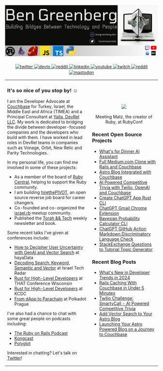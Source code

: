 # [![ben greenberg header](./new_header.png)](https://www.bengreenberg.dev)

<div align="center">
<a href="https://twitter.com/hummusonrails" target="_blank">
  <img src=https://img.shields.io/badge/twitter-%2300acee.svg?&style=for-the-badge&logo=twitter&logoColor=white alt=twitter style="margin-bottom: 2px;" />
</a>
<a href="https://dev.to/bengreenberg" target="_blank">
  <img src=https://img.shields.io/badge/dev.to-%2308090A.svg?&style=for-the-badge&logo=dev.to&logoColor=white alt=devto style="margin-bottom: 2px;" />
</a>
<a href=https://www.getrevue.co/profile/hummusonrails" target="_blank">
	<img src="https://img.shields.io/badge/revue%20-%239146FF.svg?&style=for-the-badge&logo=Revue&logoColor=white" alt="reddit" style="margin-bottom: 2px;" />
</a> 
<a href="https://linkedin.com/in/hummusonrails" target="_blank">
  <img src=https://img.shields.io/badge/linkedin-%231E77B2.svg?&style=for-the-badge&logo=linkedin&logoColor=white alt=linkedin style="margin-bottom: 2px;" />
</a>
<a href="https://www.youtube.com/channel/UC3Ug3f0ZZEBl8RQoFI6YNNQ" target="_blank">
  <img src=https://img.shields.io/badge/youtube-%23EE4831.svg?&style=for-the-badge&logo=youtube&logoColor=white alt=youtube style="margin-bottom: 2px;" />
</a>  
<a href="https://www.twitch.tv/hummusonrails" target="_blank">
	<img src="https://img.shields.io/badge/twitch%20-%239146FF.svg?&style=for-the-badge&logo=Twitch&logoColor=white" alt="twitch" style="margin-bottom: 2px;" />
</a>  
<a href=https://www.reddit.com/r/hummusonrails/" target="_blank">
	<img src="https://img.shields.io/badge/reddit%20-%239146FF.svg?&style=for-the-badge&logo=Reddit&logoColor=white" alt="reddit" style="margin-bottom: 2px;" />
</a>
<a rel="me" href="https://fosstodon.org/@hummusonrails">
	<img src="https://img.shields.io/badge/mastodon-%231E77B2.svg?&style=for-the-badge&logo=Mastodon&logoColor=white" alt="mastodon" style="margin-bottom: 2px;" />
</a>	
</div>

<table style="border: none;">
<tr style="border: none;">
<td style="border: none;" width="50%">
<h3>It's so nice of you stop by! ☺️</h3>

I am the Developer Advocate at [Couchbase](https://www.couchbase.com/) for Turkey, Israel, the Middle East and Africa (TIMEA) and a Principal Consultant at [Yalla, DevRel LLC](https://wwww.yalladevrel.com). My work is dedicated to bridging the divide between developer-focused companies and the developers who build with them. I have worked in lead roles in DevRel teams in companies such as Vonage, Orbit, New Relic and Parity Technologies.

In my personal life, you can find me involved in some of these projects:

* As a member of the board of [Ruby Central](https://rubycentral.org/), helping to support the Ruby community.
* I am building [hirethePIVOT](https://hirethepivot.com), an open source reverse job board for career changers. 
* Co-founded and co-organized the [israel.rb](https://www.facebook.com/groups/272757750683415) meetup community.
* Published the [Torah && Tech](https://torahandtech.dev) weekly newsletter and book.

Some recent talks I've given at conferences include:

* [How to Decipher User Uncertainty with GenAI and Vector Search](https://haya-data.com/) at hayaData
* [Decoding Search: Keyword, Semantic and Vector](https://youtu.be/hS0wdmBn1UI?si=JBwBvqItgMNPQDUC) at Israel Tech Radar
* [Rust for High-Level Developers](https://that.us/events/wi/2023/) at THAT Conference Wisconsin
* [Rust for High-Level Developers](https://www.kcdc.info/) at KCDC
* [From dApp to Parachain](https://youtu.be/NvBNFCTtYRw?si=fBPpSeud5MzyN_Vu) at Polkadot Prague

I've also had a chance to chat with some great people on podcasts including:

* [The Ruby on Rails Podcast](https://fireside.fm/episode/3OC19MC9+jwYA3Iyf)
* [Kongcast](https://www.youtube.com/watch?v=5TXiFoekXb8)
* [Polyglot](https://podcasts.apple.com/us/podcast/polyglot/id1553516392)

Interested in chatting? Let's talk on [Twitter](https://twitter.com/hummusonrails)!

</td>

<td style="border: none;" width="40%">
<div align="center">
  <img src="https://www.bengreenberg.dev/static/images/ben_and_matz.jpeg" style="width: 100%" />
  <p>Meeting Matz, the creator of Ruby, at RubyConf</p>
</div>
	
### Recent Open Source Projects

* [What's for Dinner AI Assistant](https://github.com/hummusonrails/whats-for-dinner-ai-assistant)
* [Full Medium.com Clone with Rails and Couchbase](https://github.com/hummusonrails/realworld-couchbase-ruby-orm)
* [Astro Blog Integrated with Couchbase](https://github.com/hummusonrails/personal-site)
* [AI Powered Competitive Trivia with Twilio, OpenAI and Couchbase](https://github.com/hummusonrails/trivia-game)
* [Create ChatGPT App Rust CLI](https://github.com/hummusonrails/create-chatgpt-app)
* [ChatGPT Gmail Chrome Extension](https://github.com/hummusonrails/chatgpt-gmail-suggestions-chrome-extension)
* [Bayesian Probability Calculator CLI](https://github.com/hummusonrails/probability-cli)
* [ChatGPT GitHub Action Markdown Discriminatory Language Check](https://github.com/hummusonrails/github-action-gpt-language-check)
* [StackExchange Questions to Tutorial Topic Generator](https://github.com/hummusonrails/stackexchange-tutorial-themes)











### Recent Blog Posts


* [What's New in Developer Trends in 2024](https://www.bengreenberg.dev/blog/blog_what's-new-in-developer-trends-in-2024_1721952000000)
* [Rails Caching With Couchbase in Under 5 Minutes](https://www.bengreenberg.dev/blog/blog_rails-caching-with-couchbase-in-under-5-minutes_1719187200000)
* [Twilio Challenge: SmartyCall - AI Powered Competitive Trivia](https://www.bengreenberg.dev/blog/blog_twilio-challenge:-smartycall---ai-powered-competitive-trivia_1718668800000)
* [Add Vector Search to Your Astro Blog](https://www.bengreenberg.dev/blog/blog_add-vector-search-to-your-astro-blog_1716508800000)
* [Launching Your Astro Powered Blog on a Journey to Couchbase](https://www.bengreenberg.dev/blog/blog_launching-your-astro-powered-blog-on-a-journey-to-couchbase_1716076800000)
</td>
</tr>
</table>

